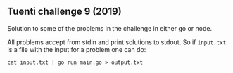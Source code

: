 ## Tuenti challenge 9 (2019)

Solution to some of the problems in the challenge in either go or node.

All problems accept from stdin and print solutions to stdout. So if `input.txt` is a 
file with the input for a problem one can do:

    cat input.txt | go run main.go > output.txt

